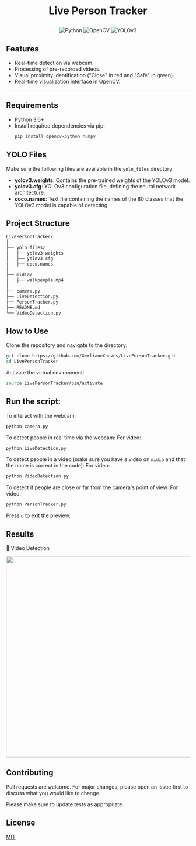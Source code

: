 # <p align="center">Live Person Tracker</p>

<p align="center">
  <img src="https://img.shields.io/badge/Python-3.6%2B-blue?style=for-the-badge&logo=python" alt="Python">
  <img src="https://img.shields.io/badge/OpenCV-4.x-green?style=for-the-badge&logo=opencv" alt="OpenCV">
  <img src="https://img.shields.io/badge/YOLOv3-Detection-red?style=for-the-badge" alt="YOLOv3">
</p>

## Features

- Real-time detection via webcam.  
- Processing of pre-recorded videos.  
- Visual proximity identification ("Close" in red and "Safe" in green).  
- Real-time visualization interface in OpenCV.  

---

##  Requirements

- Python 3.6+
- Install required dependencies via pip:
  ```bash
  pip install opencv-python numpy
  ```
## YOLO Files

Make sure the following files are available in the `yolo_files` directory:

- **yolov3.weights**: Contains the pre-trained weights of the YOLOv3 model.
- **yolov3.cfg**: YOLOv3 configuration file, defining the neural network architecture.
- **coco.names**: Text file containing the names of the 80 classes that the YOLOv3 model is capable of detecting.

## Project Structure
  ```bash
LivePersonTracker/
│
├── yolo_files/
│   ├── yolov3.weights
│   ├── yolov3.cfg
│   ├── coco.names
│
├── midia/
│   ├── walkpeople.mp4
│
├── camera.py
├── LiveDetection.py
├── PersonTracker.py
├── README.md
└── VideoDetection.py
  ```

## How to Use

Clone the repository and navigate to the directory:

  ```bash
git clone https://github.com/GerlianeChaves/LivePersonTracker.git
cd LivePersonTracker
  ```
Activate the virtual environment:
  ```bash
source LivePersonTracker/bin/activate 
  ```

## Run the script:

To interact with the webcam:
  ```bash
python camera.py
  ```

To detect people in real time via the webcam:
For video:
  ```bash
python LiveDetection.py
  ```

To detect people in a video (make sure you have a video on `midia` and that the name is correct in the code):
For video:
  ```bash
python VideoDetection.py
  ```

To detect if people are close or far from the camera's point of view:
For video:
  ```bash
python PersonTracker.py
  ```

Press `q` to exit the preview.

## Results

📌 Video Detection 

<img src="img/Gravação-de-tela-de-2025-03-21-21-34-52.gif" width="550">

## Contributing

Pull requests are welcome. For major changes, please open an issue first
to discuss what you would like to change.

Please make sure to update tests as appropriate.

## License

[MIT](https://choosealicense.com/licenses/mit/)
